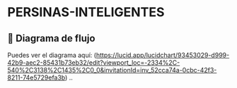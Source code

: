 # PERSINAS-INTELIGENTES
## 🧩 Diagrama de flujo
Puedes ver el diagrama aquí: (https://lucid.app/lucidchart/93453029-d999-42b9-aec2-85431b73eb32/edit?viewport_loc=-2334%2C-540%2C3138%2C1435%2C0_0&invitationId=inv_52cca74a-0cbc-42f3-8211-74e5729efa3b)
..
